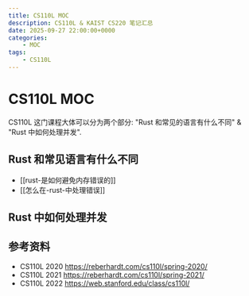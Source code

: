 ```yaml
---
title: CS110L MOC
description: CS110L & KAIST CS220 笔记汇总
date: 2025-09-27 22:00:00+0000
categories:
    - MOC
tags:
    - CS110L
---
```

# CS110L MOC

CS110L 这门课程大体可以分为两个部分: "Rust 和常见的语言有什么不同" & "Rust 中如何处理并发".

## Rust 和常见语言有什么不同
+ [[rust-是如何避免内存错误的]]
+ [[怎么在-rust-中处理错误]]


## Rust 中如何处理并发

## 参考资料
+ CS110L 2020 https://reberhardt.com/cs110l/spring-2020/
+ CS110L 2021 https://reberhardt.com/cs110l/spring-2021/
+ CS110L 2022 https://web.stanford.edu/class/cs110l/
